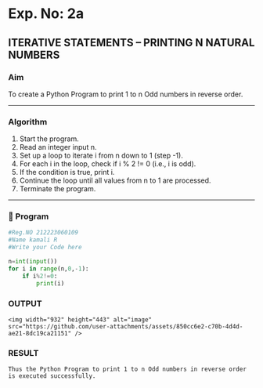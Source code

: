 # Exp. No: 2a  
## ITERATIVE STATEMENTS – PRINTING N NATURAL NUMBERS

###  Aim
To create a Python Program to print 1 to n Odd numbers in reverse order.

---

###  Algorithm

1. Start the program.
2. Read an integer input n.
3. Set up a loop to iterate i from n down to 1 (step -1).
4. For each i in the loop, check if i % 2 != 0 (i.e., i is odd).
5. If the condition is true, print i.
6. Continue the loop until all values from n to 1 are processed.
7. Terminate the program.

---

### 🧾 Program

```python
#Reg.NO 212223060109
#Name kamali R
#Write your Code here

n=int(input())
for i in range(n,0,-1):
    if i%2!=0:
        print(i)

```
### OUTPUT
```
<img width="932" height="443" alt="image" src="https://github.com/user-attachments/assets/850cc6e2-c70b-4d4d-ae21-8dc19ca21151" />

```
### RESULT
```
Thus the Python Program to print 1 to n Odd numbers in reverse order is executed successfully.
```

